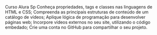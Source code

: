 Curso Alura Sp
Conheça propriedades, tags e classes nas linguagens de HTML e CSS;
Compreenda as principais estruturas de conteúdo de um catálogo de vídeos;
Aplique lógica de programação para desenvolver páginas web;
Incorpore vídeos externos no seu site, utilizando o código embedado;
Crie uma conta no GitHub para compartilhar o seu projeto.
